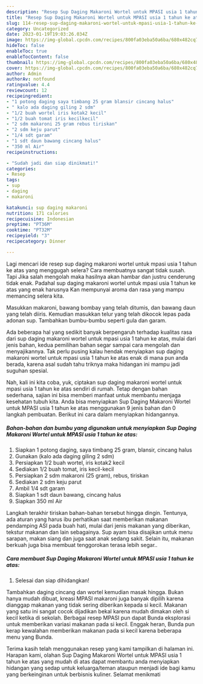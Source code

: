```yaml
---
description: "Resep Sup Daging Makaroni Wortel untuk MPASI usia 1 tahun ke atas yang Menggugah Selera"
title: "Resep Sup Daging Makaroni Wortel untuk MPASI usia 1 tahun ke atas yang Menggugah Selera"
slug: 114-resep-sup-daging-makaroni-wortel-untuk-mpasi-usia-1-tahun-ke-atas-yang-menggugah-selera
category: Uncategorized
date: 2023-01-19T19:03:26.034Z
image: https://img-global.cpcdn.com/recipes/800fa03eba50a6ba/680x482cq70/sup-daging-makaroni-wortel-untuk-mpasi-usia-1-tahun-ke-atas-foto-resep-utama.jpg
hideToc: false
enableToc: true
enableTocContent: false
thumbnail: https://img-global.cpcdn.com/recipes/800fa03eba50a6ba/680x482cq70/sup-daging-makaroni-wortel-untuk-mpasi-usia-1-tahun-ke-atas-foto-resep-utama.jpg
cover: https://img-global.cpcdn.com/recipes/800fa03eba50a6ba/680x482cq70/sup-daging-makaroni-wortel-untuk-mpasi-usia-1-tahun-ke-atas-foto-resep-utama.jpg
author: Admin
authorAv: notfound
ratingvalue: 4.4
reviewcount: 12
recipeingredient:
- "1 potong daging saya timbang 25 gram blansir cincang halus"
- " kalo ada daging giling 2 sdm"
- "1/2 buah wortel iris kotak2 kecil"
- "1/2 buah tomat iris kecilkecil"
- "2 sdm makaroni 25 gram rebus tiriskan"
- "2 sdm keju parut"
- "1/4 sdt garam"
- "1 sdt daun bawang cincang halus"
- "350 ml Air"
recipeinstructions:

- "Sudah jadi dan siap dinikmati!"
categories:
- Resep
tags:
- sup
- daging
- makaroni

katakunci: sup daging makaroni 
nutrition: 171 calories
recipecuisine: Indonesian
preptime: "PT36M"
cooktime: "PT32M"
recipeyield: "3"
recipecategory: Dinner

---
```



Lagi mencari ide resep sup daging makaroni wortel untuk mpasi usia 1 tahun ke atas yang menggugah selera? Cara membuatnya sangat tidak susah. Tapi Jika salah mengolah maka hasilnya akan hambar dan justru cenderung tidak enak. Padahal sup daging makaroni wortel untuk mpasi usia 1 tahun ke atas yang enak harusnya Kan mempunyai aroma dan rasa yang mampu memancing selera kita.


Masukkan makaroni, bawang bombay yang telah ditumis, dan bawang daun yang telah diiris. Kemudian masukkan telur yang telah dikocok lepas pada adonan sup. Tambahkan bumbu-bumbu seperti gula dan garam.

Ada beberapa hal yang sedikit banyak berpengaruh terhadap kualitas rasa dari sup daging makaroni wortel untuk mpasi usia 1 tahun ke atas, mulai dari jenis bahan, kedua pemilihan bahan segar sampai cara mengolah dan menyajikannya. Tak perlu pusing kalau hendak menyiapkan sup daging makaroni wortel untuk mpasi usia 1 tahun ke atas enak di mana pun anda berada, karena asal sudah tahu triknya maka hidangan ini mampu jadi suguhan spesial.


Nah, kali ini kita coba, yuk, ciptakan sup daging makaroni wortel untuk mpasi usia 1 tahun ke atas sendiri di rumah. Tetap dengan bahan sederhana, sajian ini bisa memberi manfaat untuk membantu menjaga kesehatan tubuh kita. Anda bisa menyiapkan Sup Daging Makaroni Wortel untuk MPASI usia 1 tahun ke atas menggunakan 9 jenis bahan dan 0 langkah pembuatan. Berikut ini cara dalam menyiapkan hidangannya.

<!--inarticleads1-->

##### Bahan-bahan dan bumbu yang digunakan untuk menyiapkan Sup Daging Makaroni Wortel untuk MPASI usia 1 tahun ke atas:

1. Siapkan 1 potong daging, saya timbang 25 gram, blansir, cincang halus
1. Gunakan  (kalo ada daging giling 2 sdm)
1. Persiapkan 1/2 buah wortel, iris kotak2 kecil
1. Sediakan 1/2 buah tomat, iris kecil-kecil
1. Persiapkan 2 sdm makaroni (25 gram), rebus, tiriskan
1. Sediakan 2 sdm keju parut
1. Ambil 1/4 sdt garam
1. Siapkan 1 sdt daun bawang, cincang halus
1. Siapkan 350 ml Air


Langkah terakhir tiriskan bahan-bahan tersebut hingga dingin. Tentunya, ada aturan yang harus ibu perhatikan saat memberikan makanan pendamping ASI pada buah hati, mulai dari jenis makanan yang diberikan, tekstur makanan dan lain sebagainya. Sup ayam bisa disajikan untuk menu sarapan, makan siang dan juga saat anak sedang sakit. Selain itu, makanan berkuah juga bisa membuat tenggorokan terasa lebih segar.. 

<!--inarticleads2-->

##### Cara membuat Sup Daging Makaroni Wortel untuk MPASI usia 1 tahun ke atas:


1. Selesai dan siap dihidangkan!

Tambahkan daging cincang dan wortel kemudian masak hingga. Bukan hanya mudah dibuat, kreasi MPASI makaroni juga banyak dipilih karena dianggap makanan yang tidak sering diberikan kepada si kecil. Makanan yang satu ini sangat cocok dijadikan bekal karena mudah dimakan oleh si kecil ketika di sekolah. Berbagai resep MPASI pun dapat Bunda eksplorasi untuk memberikan variasi makanan pada si kecil. Enggak heran, Bunda pun kerap kewalahan memberikan makanan pada si kecil karena beberapa menu yang Bunda. 

Terima kasih telah menggunakan resep yang kami tampilkan di halaman ini. Harapan kami, olahan Sup Daging Makaroni Wortel untuk MPASI usia 1 tahun ke atas yang mudah di atas dapat membantu anda menyiapkan hidangan yang sedap untuk keluarga/teman ataupun menjadi ide bagi kamu yang berkeinginan untuk berbisnis kuliner. Selamat menikmati

